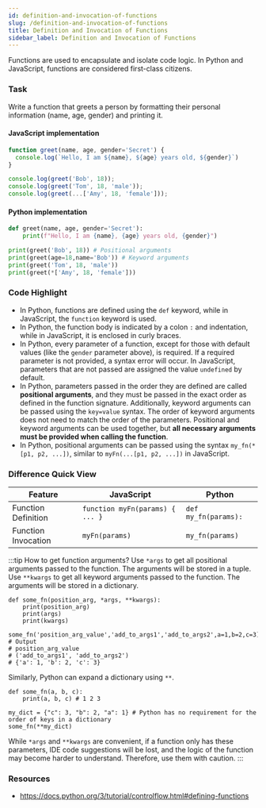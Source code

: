 ```yaml
---
id: definition-and-invocation-of-functions
slug: /definition-and-invocation-of-functions
title: Definition and Invocation of Functions
sidebar_label: Definition and Invocation of Functions
---
```


Functions are used to encapsulate and isolate code logic. In Python and JavaScript, functions are considered first-class citizens.

### Task

Write a function that greets a person by formatting their personal information (name, age, gender) and printing it.

#### JavaScript implementation
```javascript
function greet(name, age, gender='Secret') {
  console.log(`Hello, I am ${name}, ${age} years old, ${gender}`)
}

console.log(greet('Bob', 18));
console.log(greet('Tom', 18, 'male'));
console.log(greet(...['Amy', 18, 'female']));
```

#### Python implementation
```python
def greet(name, age, gender='Secret'):
    print(f"Hello, I am {name}, {age} years old, {gender}")

print(greet('Bob', 18)) # Positional arguments
print(greet(age=18,name='Bob')) # Keyword arguments
print(greet('Tom', 18, 'male')) 
print(greet(*['Amy', 18, 'female'])) 
```

### Code Highlight

- In Python, functions are defined using the `def` keyword, while in JavaScript, the `function` keyword is used.
- In Python, the function body is indicated by a colon `:` and indentation, while in JavaScript, it is enclosed in curly braces.
- In Python, every parameter of a function, except for those with default values (like the `gender` parameter above), is required. If a required parameter is not provided, a syntax error will occur. In JavaScript, parameters that are not passed are assigned the value `undefined` by default.
- In Python, parameters passed in the order they are defined are called **positional arguments**, and they must be passed in the exact order as defined in the function signature. Additionally, keyword arguments can be passed using the `key=value` syntax. The order of keyword arguments does not need to match the order of the parameters. Positional and keyword arguments can be used together, but **all necessary arguments must be provided when calling the function**.
- In Python, positional arguments can be passed using the syntax `my_fn(*[p1, p2, ...])`, similar to `myFn(...[p1, p2, ...])` in JavaScript.

### Difference Quick View

| Feature | JavaScript | Python |
|---------|------------|--------|
| Function Definition | `function myFn(params) { ... }` | `def my_fn(params):` |
| Function Invocation | `myFn(params)` | `my_fn(params)` |

:::tip How to get function arguments?
Use `*args` to get all positional arguments passed to the function. The arguments will be stored in a tuple. Use `**kwargs` to get all keyword arguments passed to the function. The arguments will be stored in a dictionary.
```
def some_fn(position_arg, *args, **kwargs):
    print(position_arg)
    print(args)
    print(kwargs)

some_fn('position_arg_value','add_to_args1','add_to_args2',a=1,b=2,c=3)
# Output
# position_arg_value
# ('add_to_args1', 'add_to_args2')
# {'a': 1, 'b': 2, 'c': 3}
```
Similarly, Python can expand a dictionary using `**`.

```
def some_fn(a, b, c):
    print(a, b, c) # 1 2 3

my_dict = {"c": 3, "b": 2, "a": 1} # Python has no requirement for the order of keys in a dictionary
some_fn(**my_dict)

```

While `*args` and `**kwargs` are convenient, if a function only has these parameters, IDE code suggestions will be lost, and the logic of the function may become harder to understand. Therefore, use them with caution.
:::

### Resources

- https://docs.python.org/3/tutorial/controlflow.html#defining-functions
